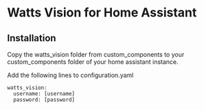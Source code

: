 # Watts Vision for Home Assistant

## Installation

Copy the watts_vision folder from custom_components to your custom_components folder of your home assistant instance.

Add the following lines to configuration.yaml

```
watts_vision:
  username: [username]
  password: [password]
```
